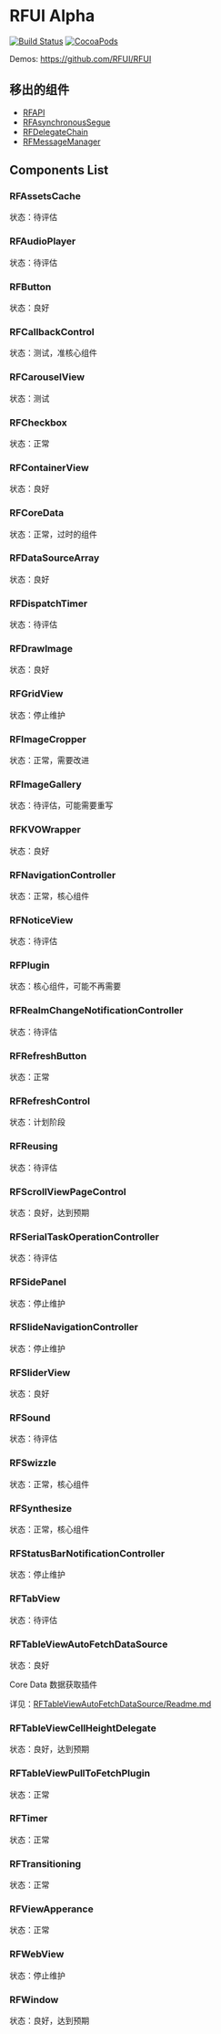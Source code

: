 # RFUI Alpha

[![Build Status](https://img.shields.io/travis/RFUI/Alpha.svg?style=flat-square&colorA=333333&colorB=6600cc)](https://travis-ci.com/RFUI/Alpha)
[![CocoaPods](https://img.shields.io/cocoapods/v/RFAlpha.svg?style=flat-square&colorA=333333&colorB=6600cc)](https://cocoapods.org/pods/RFAlpha)

Demos: https://github.com/RFUI/RFUI

## 移出的组件

* [RFAPI](https://github.com/RFUI/RFAPI)
* [RFAsynchronousSegue](https://github.com/RFUI/RFSegue)
* [RFDelegateChain](https://github.com/RFUI/RFDelegateChain)
* [RFMessageManager](https://github.com/RFUI/RFMessageManager)

## Components List

### RFAssetsCache

状态：待评估

### RFAudioPlayer

状态：待评估

### RFButton

状态：良好

### RFCallbackControl

状态：测试，准核心组件

### RFCarouselView

状态：测试

### RFCheckbox

状态：正常

### RFContainerView

状态：良好

### RFCoreData

状态：正常，过时的组件

### RFDataSourceArray

状态：良好

### RFDispatchTimer

状态：待评估

### RFDrawImage

状态：良好

### RFGridView

状态：停止维护

### RFImageCropper

状态：正常，需要改进

### RFImageGallery

状态：待评估，可能需要重写

### RFKVOWrapper

状态：良好

### RFNavigationController

状态：正常，核心组件

### RFNoticeView

状态：待评估

### RFPlugin

状态：核心组件，可能不再需要

### RFRealmChangeNotificationController

状态：待评估

### RFRefreshButton

状态：正常

### RFRefreshControl

状态：计划阶段

### RFReusing

状态：待评估

### RFScrollViewPageControl

状态：良好，达到预期

### RFSerialTaskOperationController

状态：待评估

### RFSidePanel

状态：停止维护

### RFSlideNavigationController

状态：停止维护

### RFSliderView

状态：良好

### RFSound

状态：待评估

### RFSwizzle

状态：正常，核心组件

### RFSynthesize

状态：正常，核心组件

### RFStatusBarNotificationController

状态：停止维护

### RFTabView

状态：待评估

### RFTableViewAutoFetchDataSource

状态：良好

Core Data 数据获取插件

详见：[RFTableViewAutoFetchDataSource/Readme.md](RFTableViewAutoFetchDataSource/Readme.md)

### RFTableViewCellHeightDelegate

状态：良好，达到预期

### RFTableViewPullToFetchPlugin

状态：正常

### RFTimer

状态：正常

### RFTransitioning

状态：正常

### RFViewApperance

状态：正常

### RFWebView

状态：停止维护

### RFWindow

状态：良好，达到预期
